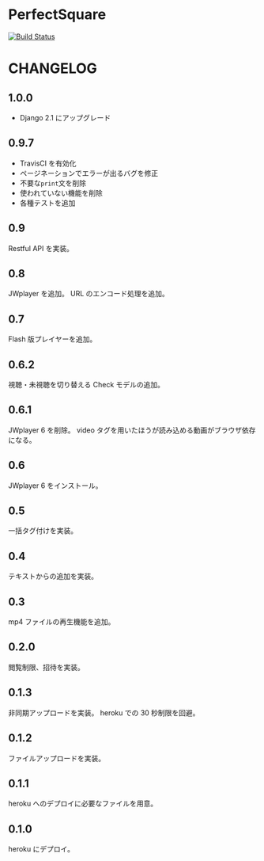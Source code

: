 # PerfectSquare
[![Build Status](https://travis-ci.org/sandmark/DjangoPerfectSquare.svg?branch=master)](https://travis-ci.org/sandmark/DjangoPerfectSquare)

# CHANGELOG

## 1.0.0
- Django 2.1 にアップグレード

## 0.9.7
- TravisCI を有効化
- ページネーションでエラーが出るバグを修正
- 不要な`print`文を削除
- 使われていない機能を削除
- 各種テストを追加

## 0.9
Restful API を実装。

## 0.8
JWplayer を追加。
URL のエンコード処理を追加。

## 0.7
Flash 版プレイヤーを追加。

## 0.6.2
視聴・未視聴を切り替える Check モデルの追加。

## 0.6.1
JWplayer 6 を削除。
video タグを用いたほうが読み込める動画がブラウザ依存になる。

## 0.6
JWplayer 6 をインストール。

## 0.5
一括タグ付けを実装。

## 0.4
テキストからの追加を実装。

## 0.3
mp4 ファイルの再生機能を追加。

## 0.2.0
閲覧制限、招待を実装。

## 0.1.3
非同期アップロードを実装。
heroku での 30 秒制限を回避。

## 0.1.2
ファイルアップロードを実装。

## 0.1.1
heroku へのデプロイに必要なファイルを用意。

## 0.1.0
heroku にデプロイ。
